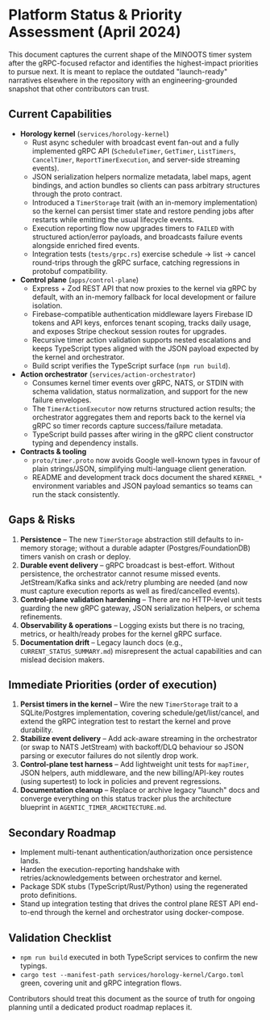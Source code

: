 # Platform Status & Priority Assessment (April 2024)

This document captures the current shape of the MINOOTS timer system after the gRPC-focused refactor
and identifies the highest-impact priorities to pursue next. It is meant to replace the outdated
"launch-ready" narratives elsewhere in the repository with an engineering-grounded snapshot that other
contributors can trust.

## Current Capabilities

- **Horology kernel** (`services/horology-kernel`)
  - Rust async scheduler with broadcast event fan-out and a fully implemented gRPC API
    (`ScheduleTimer`, `GetTimer`, `ListTimers`, `CancelTimer`, `ReportTimerExecution`, and server-side streaming events).
  - JSON serialization helpers normalize metadata, label maps, agent bindings, and action bundles so
    clients can pass arbitrary structures through the proto contract.
  - Introduced a `TimerStorage` trait (with an in-memory implementation) so the kernel can persist timer
    state and restore pending jobs after restarts while emitting the usual lifecycle events.
  - Execution reporting flow now upgrades timers to `FAILED` with structured action/error payloads, and
    broadcasts failure events alongside enriched fired events.
  - Integration tests (`tests/grpc.rs`) exercise schedule → list → cancel round-trips through the gRPC
    surface, catching regressions in protobuf compatibility.
- **Control plane** (`apps/control-plane`)
  - Express + Zod REST API that now proxies to the kernel via gRPC by default, with an in-memory fallback
    for local development or failure isolation.
  - Firebase-compatible authentication middleware layers Firebase ID tokens and API keys, enforces
    tenant scoping, tracks daily usage, and exposes Stripe checkout session routes for upgrades.
  - Recursive timer action validation supports nested escalations and keeps TypeScript types aligned with
    the JSON payload expected by the kernel and orchestrator.
  - Build script verifies the TypeScript surface (`npm run build`).
- **Action orchestrator** (`services/action-orchestrator`)
  - Consumes kernel timer events over gRPC, NATS, or STDIN with schema validation, status normalization,
    and support for the new failure envelopes.
  - The `TimerActionExecutor` now returns structured action results; the orchestrator aggregates them and
    reports back to the kernel via gRPC so timer records capture success/failure metadata.
  - TypeScript build passes after wiring in the gRPC client constructor typing and dependency installs.
- **Contracts & tooling**
  - `proto/timer.proto` now avoids Google well-known types in favour of plain strings/JSON, simplifying
    multi-language client generation.
  - README and development track docs document the shared `KERNEL_*` environment variables and JSON payload
    semantics so teams can run the stack consistently.

## Gaps & Risks

1. **Persistence** – The new `TimerStorage` abstraction still defaults to in-memory storage; without a durable
   adapter (Postgres/FoundationDB) timers vanish on crash or deploy.
2. **Durable event delivery** – gRPC broadcast is best-effort. Without persistence, the orchestrator cannot
   resume missed events. JetStream/Kafka sinks and ack/retry plumbing are needed (and now must capture
   execution reports as well as fired/cancelled events).
3. **Control-plane validation hardening** – There are no HTTP-level unit tests guarding the new gRPC gateway,
   JSON serialization helpers, or schema refinements.
4. **Observability & operations** – Logging exists but there is no tracing, metrics, or health/ready probes
   for the kernel gRPC surface.
5. **Documentation drift** – Legacy launch docs (e.g., `CURRENT_STATUS_SUMMARY.md`) misrepresent the actual
   capabilities and can mislead decision makers.

## Immediate Priorities (order of execution)

1. **Persist timers in the kernel** – Wire the new `TimerStorage` trait to a SQLite/Postgres implementation,
   covering schedule/get/list/cancel, and extend the gRPC integration test to restart the kernel and prove
   durability.
2. **Stabilize event delivery** – Add ack-aware streaming in the orchestrator (or swap to NATS JetStream)
   with backoff/DLQ behaviour so JSON parsing or executor failures do not silently drop work.
3. **Control-plane test harness** – Add lightweight unit tests for `mapTimer`, JSON helpers, auth middleware,
   and the new billing/API-key routes (using supertest) to lock in policies and prevent regressions.
4. **Documentation cleanup** – Replace or archive legacy "launch" docs and converge everything on this
   status tracker plus the architecture blueprint in `AGENTIC_TIMER_ARCHITECTURE.md`.

## Secondary Roadmap

- Implement multi-tenant authentication/authorization once persistence lands.
- Harden the execution-reporting handshake with retries/acknowledgements between orchestrator and kernel.
- Package SDK stubs (TypeScript/Rust/Python) using the regenerated proto definitions.
- Stand up integration testing that drives the control plane REST API end-to-end through the kernel and
  orchestrator using docker-compose.

## Validation Checklist

- `npm run build` executed in both TypeScript services to confirm the new typings.
- `cargo test --manifest-path services/horology-kernel/Cargo.toml` green, covering unit and gRPC integration
  flows.

Contributors should treat this document as the source of truth for ongoing planning until a dedicated
product roadmap replaces it.
